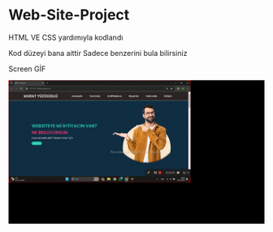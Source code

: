 # Web-Site-Project

HTML VE CSS yardımıyla kodlandı

Kod düzeyi bana aittir 
Sadece benzerini bula bilirsiniz


Screen GİF

![](screen.gif)
